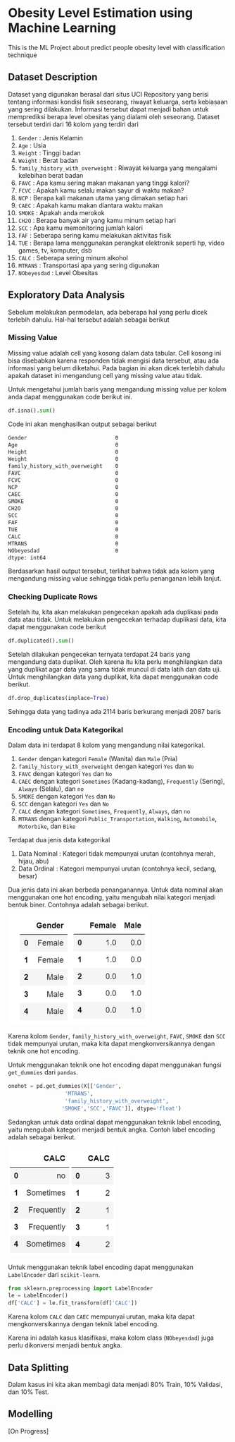 # Obesity Level Estimation using Machine Learning
 This is the ML Project about predict people obesity level with classification technique

## Dataset Description
Dataset yang digunakan berasal dari situs UCI Repository yang berisi tentang informasi kondisi fisik seseorang, riwayat keluarga, serta kebiasaan yang sering dilakukan. Informasi tersebut dapat menjadi bahan untuk memprediksi berapa level obesitas yang dialami oleh seseorang. Dataset tersebut terdiri dari 16 kolom yang terdiri dari

1. `Gender` : Jenis Kelamin
2. `Age` : Usia
3. `Height` : Tinggi badan
4. `Weight` : Berat badan
5. `family_history_with_overweight` : Riwayat keluarga yang mengalami kelebihan berat badan 
6. `FAVC` : Apa kamu sering makan makanan yang tinggi kalori?
7. `FCVC` : Apakah kamu selalu makan sayur di waktu makan?
8. `NCP`  : Berapa kali makanan utama yang dimakan setiap hari
9. `CAEC` : Apakah kamu makan diantara waktu makan
10. `SMOKE` : Apakah anda merokok
11. `CH2O` : Berapa banyak air yang kamu minum setiap hari
12. `SCC` : Apa kamu memonitoring jumlah kalori
13. `FAF` : Seberapa sering kamu melakukan aktivitas fisik
14. `TUE` : Berapa lama menggunakan perangkat elektronik seperti hp, video games, tv, komputer, dsb 
15. `CALC` : Seberapa sering minum alkohol
16. `MTRANS` : Transportasi apa yang sering digunakan
17. `NObeyesdad` : Level Obesitas

## Exploratory Data Analysis
Sebelum melakukan permodelan, ada beberapa hal yang perlu dicek terlebih dahulu. Hal-hal tersebut adalah sebagai berikut

### Missing Value
Missing value adalah cell yang kosong dalam data tabular. Cell kosong ini bisa disebabkan karena responden tidak mengisi data tersebut, atau ada informasi yang belum diketahui. Pada bagian ini akan dicek terlebih dahulu apakah dataset ini mengandung cell yang missing value atau tidak.

Untuk mengetahui jumlah baris yang mengandung missing value per kolom anda dapat menggunakan code berikut ini.

```python
df.isna().sum()
```
Code ini akan menghasilkan output sebagai berikut

```
Gender                            0
Age                               0
Height                            0
Weight                            0
family_history_with_overweight    0
FAVC                              0
FCVC                              0
NCP                               0
CAEC                              0
SMOKE                             0
CH2O                              0
SCC                               0
FAF                               0
TUE                               0
CALC                              0
MTRANS                            0
NObeyesdad                        0
dtype: int64
```
Berdasarkan hasil output tersebut, terlihat bahwa tidak ada kolom yang mengandung missing value sehingga tidak perlu penanganan lebih lanjut.

### Checking Duplicate Rows
Setelah itu, kita akan melakukan pengecekan apakah ada duplikasi pada data atau tidak. Untuk melakukan pengecekan terhadap duplikasi data, kita dapat menggunakan code berikut

```python
df.duplicated().sum()
```

Setelah dilakukan pengecekan ternyata terdapat 24 baris yang mengandung data duplikat. Oleh karena itu kita perlu menghilangkan data yang duplikat agar data yang sama tidak muncul di data latih dan data uji. Untuk menghilangkan data yang duplikat, kita dapat menggunakan code berikut.

```python
df.drop_duplicates(inplace=True)
```

Sehingga data yang tadinya ada 2114 baris berkurang menjadi 2087 baris

### Encoding untuk Data Kategorikal
Dalam data ini terdapat 8 kolom yang mengandung nilai kategorikal.

1. `Gender` dengan kategori `Female` (Wanita) dan `Male` (Pria)
2. `family_history_with_overweight` dengan kategori `Yes` dan `No`
3. `FAVC` dengan kategori `Yes` dan `No`
4. `CAEC` dengan kategori `Sometimes` (Kadang-kadang), `Frequently` (Sering), `Always` (Selalu), dan `no`
5. `SMOKE` dengan kategori `Yes` dan `No`
6. `SCC` dengan kategori `Yes` dan `No`
7. `CALC` dengan kategori `Sometimes`, `Frequently`, `Always`, dan `no`
8. `MTRANS` dengan kategori `Public_Transportation`, `Walking`, `Automobile`, `Motorbike`, dan `Bike`

Terdapat dua jenis data kategorikal
1. Data Nominal : Kategori tidak mempunyai urutan (contohnya merah, hijau, abu)
2. Data Ordinal : Kategori mempunyai urutan (contohnya kecil, sedang, besar)

Dua jenis data ini akan berbeda penanganannya. Untuk data nominal akan menggunakan one hot encoding, yaitu mengubah nilai kategori menjadi bentuk biner. Contohnya adalah sebagai berikut.

![image](assets/readme-1.PNG)

Karena kolom `Gender`, `family_history_with_overweight`, `FAVC`, `SMOKE` dan `SCC` tidak mempunyai urutan, maka kita dapat mengkonversikannya dengan teknik one hot encoding.

Untuk menggunakan teknik one hot encoding dapat menggunakan fungsi `get_dummies` dari `pandas`.

```python
onehot = pd.get_dummies(X[['Gender',
                  'MTRANS',
                  'family_history_with_overweight',
                 'SMOKE','SCC','FAVC']], dtype='float')
```

Sedangkan untuk data ordinal dapat menggunakan teknik label encoding, yaitu mengubah kategori menjadi bentuk angka. Contoh label encoding adalah sebagai berikut.

![image](assets/readme-2.PNG)

Untuk menggunakan teknik label encoding dapat menggunakan `LabelEncoder` dari `scikit-learn`.

```python
from sklearn.preprocessing import LabelEncoder
le = LabelEncoder()
df['CALC'] = le.fit_transform(df['CALC'])
```

Karena kolom `CALC` dan `CAEC` mempunyai urutan, maka kita dapat mengkonversikannya dengan teknik label encoding.

Karena ini adalah kasus klasifikasi, maka kolom class (`NObeyesdad`) juga perlu dikonversi menjadi bentuk angka.

## Data Splitting
Dalam kasus ini kita akan membagi data menjadi 80% Train, 10% Validasi, dan 10% Test.

## Modelling
[On Progress]

